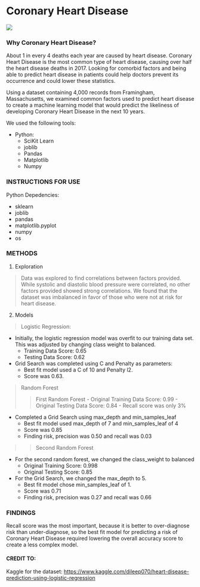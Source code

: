 # Coronary Heart Disease

![](https://www.mddionline.com/sites/mddionline.com/files/styles/article_featured_retina/public/images/mddi/heart-coronary-artery_YODIYIM_FREEDIGITALPHOTOS.jpg?itok=Z1smz2p2)

### Why Coronary Heart Disease?
About 1 in every 4 deaths each year are caused by heart disease. Coronary Heart Disease is the most common type of heart disease, causing over half the heart disease deaths in 2017.
Looking for comorbid factors and being able to predict heart disease in patients could help doctors prevent its occurrence and could lower these statistics. 

Using a dataset containing 4,000 records from Framingham, Massachusetts, we examined common factors used to predict heart disease to create a machine learning model that would predict the likeliness of developing Coronary Heart Disease in the next 10 years.

We used the following tools:
- Python:
  - SciKit Learn
  - joblib
  - Pandas
  - Matplotlib
  - Numpy
  
### INSTRUCTIONS FOR USE

Python Depedencies:
  - sklearn
  - joblib
  - pandas
  - matplotlib.pyplot
  - numpy
  - os
  
### METHODS

1. Exploration
> Data was explored to find correlations between factors provided. While systolic and diastolic blood pressure were correlated, no other factors provided showed strong correlations.
> We found that the dataset was imbalanced in favor of those who were not at risk for heart disease.

2. Models
> Logistic Regression:
  - Initially, the logistic regression model was overfit to our training data set. This was adjusted by changing class weight to balanced.
    - Training Data Score: 0.65
    - Testing Data Score: 0.62
  - Grid Search was completed using C and Penalty as parameters:
    - Best fit model used a C of 10 and Penalty l2.
    - Score was 0.63.  
> Random Forest
>> First Random Forest
     - Original Training Data Score: 0.99
     - Original Testing Data Score: 0.84
     - Recall score was only 3%
   - Completed a Grid Search using max_depth and min_samples_leaf
     - Best fit model used max_depth of 7 and min_samples_leaf of 4
     - Score was 0.85
     - Finding risk, precision was 0.50 and recall was 0.03
>> Second Random Forest
   - For the second random forest, we changed the class_weight to balanced
     - Original Training Score: 0.998
     - Original Testing Score: 0.85
   - For the Grid Search, we changed the max_depth to 5.
     - Best fit model chose min_samples_leaf of 1.
     - Score was 0.71
     - Finding risk, precision was 0.27 and recall was 0.66
   
### FINDINGS
Recall score was the most important, because it is better to over-diagnose risk than under-diagnose, so the best fit model for predicting a risk of Coronary Heart Disease required lowering the overall accuracy score to create a less complex model.

#### CREDIT TO:
Kaggle for the dataset: https://www.kaggle.com/dileep070/heart-disease-prediction-using-logistic-regression
